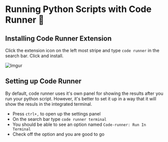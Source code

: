 # Running Python Scripts with Code Runner 🏃

## Installing Code Runner Extension
Click the extension icon on the left most stripe and type `code runner` in the search bar. Click and install.

![Imgur](https://i.imgur.com/x2ZCGHk.png)

## Setting up Code Runner
By default, code runner uses it's own panel for showing the results after you run your python script. However, it's better to set it up in a way that it will show the resuls in the integrated terminal.

* Press `ctrl+,` to open up the settings panel
* On the search bar type `code runner terminal`
* You should be able to see an option named `Code-runner: Run In Terminal`
* Check off the option and you are good to go


